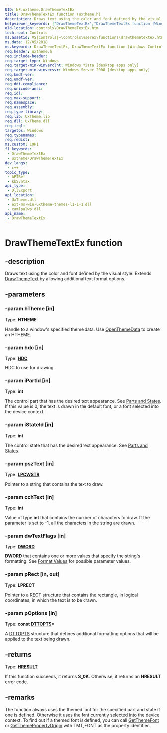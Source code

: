 ```yaml
---
UID: NF:uxtheme.DrawThemeTextEx
title: DrawThemeTextEx function (uxtheme.h)
description: Draws text using the color and font defined by the visual style. Extends DrawThemeText by allowing additional text format options.
helpviewer_keywords: ["DrawThemeTextEx","DrawThemeTextEx function [Windows Controls]","controls.DrawThemeTextEx","controls.inet_DrawThemeTextEx","inet_DrawThemeTextEx","inet_DrawThemeTextEx_cpp","uxtheme/DrawThemeTextEx"]
old-location: controls\DrawThemeTextEx.htm
tech.root: Controls
ms.assetid: VS|Controls|~\controls\userex\functions\drawthemetextex.htm
ms.date: 12/05/2018
ms.keywords: DrawThemeTextEx, DrawThemeTextEx function [Windows Controls], controls.DrawThemeTextEx, controls.inet_DrawThemeTextEx, inet_DrawThemeTextEx, inet_DrawThemeTextEx_cpp, uxtheme/DrawThemeTextEx
req.header: uxtheme.h
req.include-header: 
req.target-type: Windows
req.target-min-winverclnt: Windows Vista [desktop apps only]
req.target-min-winversvr: Windows Server 2008 [desktop apps only]
req.kmdf-ver: 
req.umdf-ver: 
req.ddi-compliance: 
req.unicode-ansi: 
req.idl: 
req.max-support: 
req.namespace: 
req.assembly: 
req.type-library: 
req.lib: UxTheme.lib
req.dll: UxTheme.dll
req.irql: 
targetos: Windows
req.typenames: 
req.redist: 
ms.custom: 19H1
f1_keywords:
 - DrawThemeTextEx
 - uxtheme/DrawThemeTextEx
dev_langs:
 - c++
topic_type:
 - APIRef
 - kbSyntax
api_type:
 - DllExport
api_location:
 - UxTheme.dll
 - ext-ms-win-uxtheme-themes-l1-1-1.dll
 - xamlpalwp.dll
api_name:
 - DrawThemeTextEx
---
```


# DrawThemeTextEx function


## -description

Draws text using the color and font defined by the visual style. Extends <a href="/windows/desktop/api/uxtheme/nf-uxtheme-drawthemetext">DrawThemeText</a> by allowing additional text format options.

## -parameters

### -param hTheme [in]

Type: <b>HTHEME</b>

Handle to a window's specified theme data. Use <a href="/windows/desktop/api/uxtheme/nf-uxtheme-openthemedata">OpenThemeData</a> to create an HTHEME.

### -param hdc [in]

Type: <b><a href="/windows/desktop/WinProg/windows-data-types">HDC</a></b>

HDC to use for drawing.

### -param iPartId [in]

Type: <b>int</b>

The control part that has the desired text appearance. See <a href="/windows/desktop/Controls/parts-and-states">Parts and States</a>. If this value is 0, the text is drawn in the default font, or a font selected into the device context.

### -param iStateId [in]

Type: <b>int</b>

The control state that has the desired text appearance. See <a href="/windows/desktop/Controls/parts-and-states">Parts and States</a>.

### -param pszText [in]

Type: <b><a href="/windows/desktop/WinProg/windows-data-types">LPCWSTR</a></b>

Pointer to a string that contains the text to draw.

### -param cchText [in]

Type: <b>int</b>

Value of type <b>int</b> that contains the number of characters to draw. If the parameter is set to -1, all the characters in the string are drawn.

### -param dwTextFlags [in]

Type: <b><a href="/windows/desktop/WinProg/windows-data-types">DWORD</a></b>

<b>DWORD</b> that contains one or more values that specify the string's formatting. See <a href="/windows/desktop/Controls/theme-format-values">Format Values</a> for possible parameter values.

### -param pRect [in, out]

Type: <b>LPRECT</b>

Pointer to a <a href="/windows/desktop/api/windef/ns-windef-rect">RECT</a> structure that contains the rectangle, in logical coordinates, in which the text is to be drawn.

### -param pOptions [in]

Type: <b>const <a href="/windows/desktop/api/uxtheme/ns-uxtheme-dttopts">DTTOPTS</a>*</b>

A <a href="/windows/desktop/api/uxtheme/ns-uxtheme-dttopts">DTTOPTS</a> structure that defines additional formatting options that will be applied to the text being drawn.

## -returns

Type: <b><a href="/windows/desktop/WinProg/windows-data-types">HRESULT</a></b>

If this function succeeds, it returns <b xmlns:loc="http://microsoft.com/wdcml/l10n">S_OK</b>. Otherwise, it returns an <b xmlns:loc="http://microsoft.com/wdcml/l10n">HRESULT</b> error code.

## -remarks

The function always uses the themed font for the specified part and state if one is defined. Otherwise it uses the font currently selected into the device context. To find out if a themed font is defined, you can call <a href="/windows/desktop/api/uxtheme/nf-uxtheme-getthemefont">GetThemeFont</a> or <a href="/windows/desktop/api/uxtheme/nf-uxtheme-getthemepropertyorigin">GetThemePropertyOrigin</a> with TMT_FONT as the property identifier.